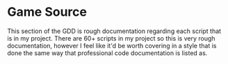 # Game Source

This section of the GDD is rough documentation regarding each script that is in my project. There are 60+ scripts in my project so
this is very rough documentation, however I feel like it'd be worth covering in a style that is done the same way that
professional code documentation is listed as.